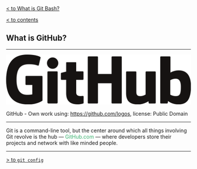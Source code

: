 [< to What is Git Bash?](./0.2_Git_Bash.md)

[< to contents](/readme.md)

## What is GitHub?

---

![GitHub logo - hosting service for software projects using Git](/assets/GitHub_logo_2013.svg.png "GitHub logo - hosting service for software projects using Git")

GitHub - Own work using: https://github.com/logos, license: Public Domain

---

Git is a command-line tool, but the center around which all things involving Git revolve is the hub — <span style="color:mediumseagreen;"> GitHub.com </span> — where developers store their projects and network with like minded people.

---

[> to `git config`](./0.4_config.md)
